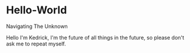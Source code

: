 # Hello-World
Navigating The Unknown


Hello I'm Kedrick,
I'm the future of all things in the future, so please don't ask me to repeat myself.
